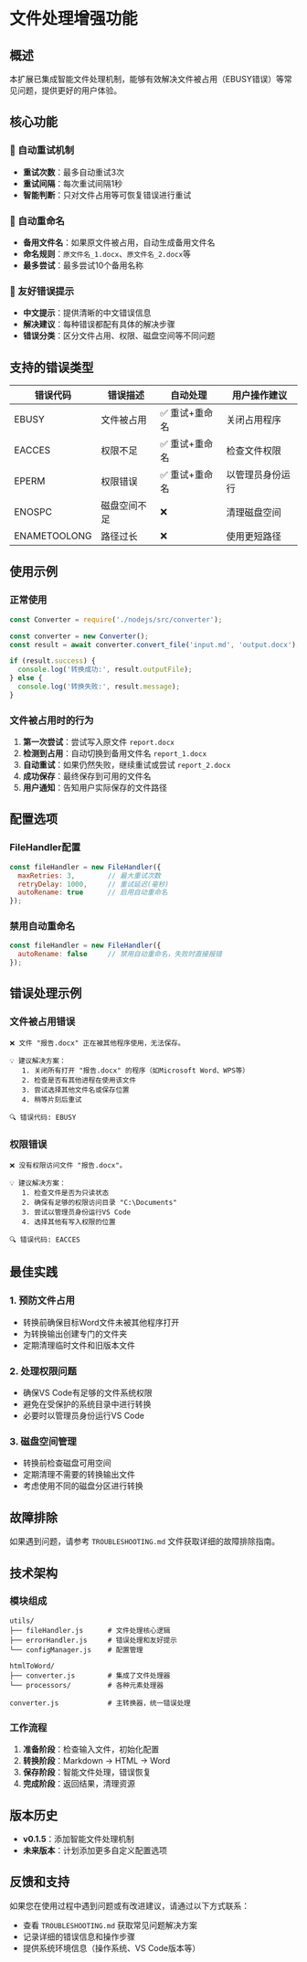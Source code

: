 # 文件处理增强功能

## 概述

本扩展已集成智能文件处理机制，能够有效解决文件被占用（EBUSY错误）等常见问题，提供更好的用户体验。

## 核心功能

### 🔄 自动重试机制
- **重试次数**：最多自动重试3次
- **重试间隔**：每次重试间隔1秒
- **智能判断**：只对文件占用等可恢复错误进行重试

### 📝 自动重命名
- **备用文件名**：如果原文件被占用，自动生成备用文件名
- **命名规则**：`原文件名_1.docx`、`原文件名_2.docx`等
- **最多尝试**：最多尝试10个备用名称

### 💬 友好错误提示
- **中文提示**：提供清晰的中文错误信息
- **解决建议**：每种错误都配有具体的解决步骤
- **错误分类**：区分文件占用、权限、磁盘空间等不同问题

## 支持的错误类型

| 错误代码 | 错误描述 | 自动处理 | 用户操作建议 |
|---------|----------|----------|-------------|
| EBUSY | 文件被占用 | ✅ 重试+重命名 | 关闭占用程序 |
| EACCES | 权限不足 | ✅ 重试+重命名 | 检查文件权限 |
| EPERM | 权限错误 | ✅ 重试+重命名 | 以管理员身份运行 |
| ENOSPC | 磁盘空间不足 | ❌ | 清理磁盘空间 |
| ENAMETOOLONG | 路径过长 | ❌ | 使用更短路径 |

## 使用示例

### 正常使用
```javascript
const Converter = require('./nodejs/src/converter');

const converter = new Converter();
const result = await converter.convert_file('input.md', 'output.docx');

if (result.success) {
  console.log('转换成功:', result.outputFile);
} else {
  console.log('转换失败:', result.message);
}
```

### 文件被占用时的行为
1. **第一次尝试**：尝试写入原文件 `report.docx`
2. **检测到占用**：自动切换到备用文件名 `report_1.docx`
3. **自动重试**：如果仍然失败，继续重试或尝试 `report_2.docx`
4. **成功保存**：最终保存到可用的文件名
5. **用户通知**：告知用户实际保存的文件路径

## 配置选项

### FileHandler配置
```javascript
const fileHandler = new FileHandler({
  maxRetries: 3,        // 最大重试次数
  retryDelay: 1000,     // 重试延迟(毫秒)
  autoRename: true      // 启用自动重命名
});
```

### 禁用自动重命名
```javascript
const fileHandler = new FileHandler({
  autoRename: false     // 禁用自动重命名，失败时直接报错
});
```

## 错误处理示例

### 文件被占用错误
```
❌ 文件 "报告.docx" 正在被其他程序使用，无法保存。

💡 建议解决方案：
   1. 关闭所有打开 "报告.docx" 的程序（如Microsoft Word、WPS等）
   2. 检查是否有其他进程在使用该文件
   3. 尝试选择其他文件名或保存位置
   4. 稍等片刻后重试

🔍 错误代码: EBUSY
```

### 权限错误
```
❌ 没有权限访问文件 "报告.docx"。

💡 建议解决方案：
   1. 检查文件是否为只读状态
   2. 确保有足够的权限访问目录 "C:\Documents"
   3. 尝试以管理员身份运行VS Code
   4. 选择其他有写入权限的位置

🔍 错误代码: EACCES
```

## 最佳实践

### 1. 预防文件占用
- 转换前确保目标Word文件未被其他程序打开
- 为转换输出创建专门的文件夹
- 定期清理临时文件和旧版本文件

### 2. 处理权限问题
- 确保VS Code有足够的文件系统权限
- 避免在受保护的系统目录中进行转换
- 必要时以管理员身份运行VS Code

### 3. 磁盘空间管理
- 转换前检查磁盘可用空间
- 定期清理不需要的转换输出文件
- 考虑使用不同的磁盘分区进行转换

## 故障排除

如果遇到问题，请参考 `TROUBLESHOOTING.md` 文件获取详细的故障排除指南。

## 技术架构

### 模块组成
```
utils/
├── fileHandler.js      # 文件处理核心逻辑
├── errorHandler.js     # 错误处理和友好提示
└── configManager.js    # 配置管理

htmlToWord/
├── converter.js        # 集成了文件处理器
└── processors/         # 各种元素处理器

converter.js            # 主转换器，统一错误处理
```

### 工作流程
1. **准备阶段**：检查输入文件，初始化配置
2. **转换阶段**：Markdown → HTML → Word
3. **保存阶段**：智能文件处理，错误恢复
4. **完成阶段**：返回结果，清理资源

## 版本历史

- **v0.1.5**：添加智能文件处理机制
- **未来版本**：计划添加更多自定义配置选项

## 反馈和支持

如果您在使用过程中遇到问题或有改进建议，请通过以下方式联系：
- 查看 `TROUBLESHOOTING.md` 获取常见问题解决方案
- 记录详细的错误信息和操作步骤
- 提供系统环境信息（操作系统、VS Code版本等） 